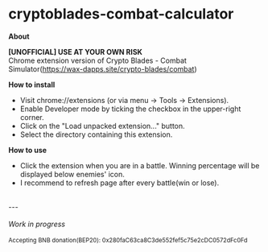 # cryptoblades-combat-calculator
<b>About</b><br/>

<b>[UNOFFICIAL] USE AT YOUR OWN RISK</b>
<br/>
Chrome extension version of Crypto Blades - Combat Simulator(https://wax-dapps.site/crypto-blades/combat)

<b>How to install</b><br/>

<ul>
  <li>Visit chrome://extensions (or via menu -> Tools -> Extensions).</li>
  <li>Enable Developer mode by ticking the checkbox in the upper-right corner.</li>
  <li>Click on the "Load unpacked extension..." button.</li>
  <li>Select the directory containing this extension.</li>
</ul>

<b>How to use</b>

<ul>
  <li>Click the extension when you are in a battle. Winning percentage will be displayed below enemies' icon.</li>
  <li>I recommend to refresh page after every battle(win or lose).</li>
</ul>

<br/>
---
<br/>
<br/>
<i>Work in progress</i>
<br/>
<br/>
<sub>Accepting BNB donation(BEP20): 0x280faC63ca8C3de552fef5c75e2cDC0572dFc0Fd</sub>
